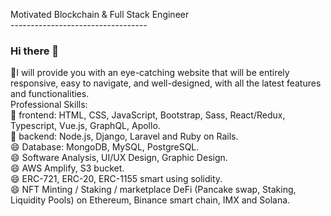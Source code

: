 Motivated Blockchain & Full Stack Engineer<br />
----------------------------------<br />
### Hi there 👋

🌱I will provide you with an eye-catching website that will be entirely responsive, easy to navigate, and well-designed, with all the latest features and
functionalities.
<br />
Professional Skills:
<br />
🌱 frontend: HTML, CSS, JavaScript, Bootstrap, Sass, React/Redux, Typescript, Vue.js, GraphQL, Apollo.
<br />
👯 backend: Node.js, Django, Laravel and Ruby on Rails.
<br />
😄 Database: MongoDB, MySQL, PostgreSQL.
<br />
😄 Software Analysis, UI/UX Design, Graphic Design.
<br />
😄 AWS Amplify, S3 bucket.
<br />
😄 ERC-721, ERC-20, ERC-1155 smart using solidity.
<br />
😄 NFT Minting / Staking / marketplace DeFi (Pancake swap, Staking, Liquidity Pools) on Ethereum, Binance smart chain, IMX and Solana.

